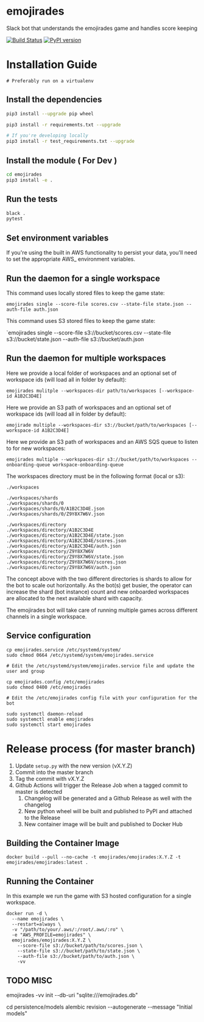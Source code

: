 # emojirades
Slack bot that understands the emojirades game and handles score keeping

[![Build Status](https://travis-ci.com/emojirades/emojirades.svg?branch=master)](https://travis-ci.org/emojirades/emojirades) [![PyPI version](https://badge.fury.io/py/Emojirades.svg)](https://badge.fury.io/py/Emojirades)

# Installation Guide
`# Preferably run on a virtualenv`

## Install the dependencies
```bash
pip3 install --upgrade pip wheel

pip3 install -r requirements.txt --upgrade

# If you're developing locally
pip3 install -r test_requirements.txt --upgrade
```

## Install the module ( For Dev )
```bash
cd emojirades
pip3 install -e .
```

## Run the tests
```bash
black .
pytest
```

## Set environment variables
If you're using the built in AWS functionality to persist your data, you'll need to set the appropriate AWS_ environment variables.

## Run the daemon for a single workspace
This command uses locally stored files to keep the game state:

`emojirades single --score-file scores.csv --state-file state.json --auth-file auth.json`

This command uses S3 stored files to keep the game state:

`emojirades single --score-file s3://bucket/scores.csv --state-file s3://bucket/state.json --auth-file s3://bucket/auth.json

## Run the daemon for multiple workspaces
Here we provide a local folder of workspaces and an optional set of workspace ids (will load all in folder by default):

`emojirades mulitple --workspaces-dir path/to/workspaces [--workspace-id A1B2C3D4E]`

Here we provide an S3 path of workspaces and an optional set of workspace ids (will load all in folder by default):

`emojirade multiple --workspaces-dir s3://bucket/path/to/workspaces [--workspace-id A1B2C3D4E]`

Here we provide an S3 path of workspaces and an AWS SQS queue to listen to for new workspaces:

`emojirades multiple --workspaces-dir s3://bucket/path/to/workspaces --onboarding-queue workspace-onboarding-queue`

The workspaces directory must be in the following format (local or s3):
```
./workspaces

./workspaces/shards
./workspaces/shards/0
./workspaces/shards/0/A1B2C3D4E.json
./workspaces/shards/0/Z9Y8X7W6V.json

./workspaces/directory
./workspaces/directory/A1B2C3D4E
./workspaces/directory/A1B2C3D4E/state.json
./workspaces/directory/A1B2C3D4E/scores.json
./workspaces/directory/A1B2C3D4E/auth.json
./workspaces/directory/Z9Y8X7W6V
./workspaces/directory/Z9Y8X7W6V/state.json
./workspaces/directory/Z9Y8X7W6V/scores.json
./workspaces/directory/Z9Y8X7W6V/auth.json
```

The concept above with the two different directories is shards to allow for the bot to scale out horizontally. As the bot(s) get busier, the operator can increase the shard (bot instance) count and new onboarded workspaces are allocated to the next available shard with capacity.

The emojirades bot will take care of running multiple games across different channels in a single workspace.

## Service configuration
```
cp emojirades.service /etc/systemd/system/
sudo chmod 0664 /etc/systemd/system/emojirades.service

# Edit the /etc/systemd/system/emojirades.service file and update the user and group

cp emojirades.config /etc/emojirades
sudo chmod 0400 /etc/emojirades

# Edit the /etc/emojirades config file with your configuration for the bot

sudo systemctl daemon-reload
sudo systemctl enable emojirades
sudo systemctl start emojirades

```
# Release process (for master branch)
1. Update `setup.py` with the new version (vX.Y.Z)
2. Commit into the master branch
3. Tag the commit with vX.Y.Z
4. Github Actions will trigger the Release Job when a tagged commit to master is detected
    1. Changelog will be generated and a Github Release as well with the changelog
    2. New python wheel will be built and published to PyPI and attached to the Release
    3. New container image will be built and published to Docker Hub

## Building the Container Image
```
docker build --pull --no-cache -t emojirades/emojirades:X.Y.Z -t emojirades/emojirades:latest .
```

## Running the Container
In this example we run the game with S3 hosted configuration for a single workspace.

```
docker run -d \
  --name emojirades \
  --restart=always \
  -v "/path/to/your/.aws/:/root/.aws/:ro" \
  -e "AWS_PROFILE=emojirades" \
  emojirades/emojirades:X.Y.Z \
    --score-file s3://bucket/path/to/scores.json \
    --state-file s3://bucket/path/to/state.json \
    --auth-file s3://bucket/path/to/auth.json \
    -vv
```


## TODO MISC
emojirades -vv init --db-uri "sqlite:///emojirades.db"

cd persistence/models
alembic revision --autogenerate --message "Initial models"
